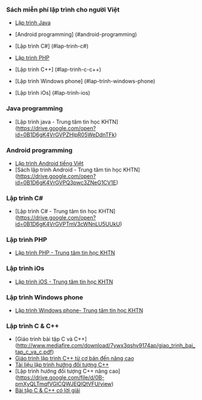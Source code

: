 ### Sách miễn phí lập trình cho người Việt

* [Lập trình Java](#java-programming)
* [Android programming] (#android-programming)
* [Lập trình C#] (#lap-trinh-c#)
* [Lập trình PHP](#lap-trinh-php)
* [Lập trinh C++] (#lap-trinh-c-c++)

* [Lập trình Windows phone] (#lap-trinh-windows-phone)
* [Lập trình iOs] (#lap-trinh-ios) 
	
### Java programming

* [Lập trình java - Trung tâm tin học KHTN] (https://drive.google.com/open?id=0B1D6gK4VrGVPZHlpR05WeDdnTFk)

### Android programming
* [Lập trình Android tiếng Việt](http://www.mediafire.com/download/yedc2kt6qgw0vka/SinhVienIT.Net---Lap+trinh+tren+di+dong+tren+Android+Tieng+Viet.zip)
* [Sách lập trình Android - Trung tâm tin học KHTN] (https://drive.google.com/open?id=0B1D6gK4VrGVPQ3pwc3ZNeG1CV1E)

### Lập trình C#
* [Lập trình C# - Trung tâm tin học KHTN] (https://drive.google.com/open?id=0B1D6gK4VrGVPTmV3cWNnLU5UUkU)

### Lập trình PHP
* [Lập trình PHP - Trung tâm tin học KHTN](https://drive.google.com/open?id=0B1D6gK4VrGVPZGJYT2NnMk8tc1k)

### Lập trình iOs
* [Lập trình iOS - Trung tâm tin học KHTN](https://drive.google.com/open?id=0B1D6gK4VrGVPd0hfWnFMbW9fT00)

### Lập trình Windows phone
* [Lập trình Windows phone- Trung tâm tin học KHTN](
https://drive.google.com/open?id=0B1D6gK4VrGVPZ3NLd3lSRHpfRXc)

### Lập trình C & C++
* [Giáo trình bài tập C và C++] (http://www.mediafire.com/download/7ywx3qshv9174ap/giao_trinh_bai_tap_c_va_c.pdf)
* [Giáo trình lập trình C++ từ cơ bản đến nâng cao](http://hoctot123.com/detailNews.html@773@4493@Lap-trinh-C++-tu-co-ban-den-nang-cao)
* [Tài liệu lập trình hướng đối tượng C++](http://www.mediafire.com/download/12uxe51bo0zhbs9/tai_lieu_lap_trinh_huong_doi_tuong_c.doc)
* [Lập trình hướng đối tượng C++ nâng cao] (https://drive.google.com/file/d/0B-pmXyQLTmqfVGlCQWJEQlQtVFU/view)
* [Bài tập C & C++ có lời giải](https://drive.google.com/file/d/0B-pmXyQLTmqfeWM2bGJyb3VwWDA/view)